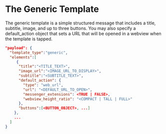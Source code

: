 # The Generic Template

The generic template is a simple structured message that includes a title, subtitle, image, and up to three buttons. You may also specify a default_action object that sets a URL that will be opened in a webview when the template is tapped.

```json
"payload": {
  "template_type":"generic",
  "elements":[
     {
      "title":"<TITLE_TEXT>",
      "image_url":"<IMAGE_URL_TO_DISPLAY>",
      "subtitle":"<SUBTITLE_TEXT>",
      "default_action": {
        "type": "web_url",
        "url": "<DEFAULT_URL_TO_OPEN>",
        "messenger_extensions": <TRUE | FALSE>,
        "webview_height_ratio": "<COMPACT | TALL | FULL>"
      },
      "buttons":[<BUTTON_OBJECT>, ...]      
    },
    ...
  ]
}
```